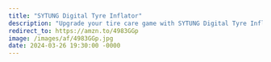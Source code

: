 ```yaml
---
title: "SYTUNG Digital Tyre Inflator"
description: "Upgrade your tire care game with SYTUNG Digital Tyre Inflator! Experience convenience at its finest with a digital display for precise pressure readings, auto shut-off functionality for accuracy, and a built-in LED light for emergency situations. Stay prepared and inflate like a pro! #SYTUNG #DigitalTyreInflator #AutoCare #affiliate #ad"
redirect_to: https://amzn.to/4983GGp
image: /images/af/4983GGp.jpg
date: 2024-03-26 19:30:00 -0000
---
```

